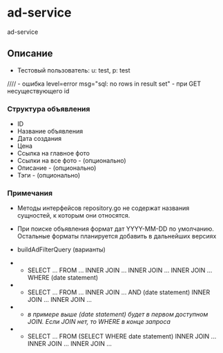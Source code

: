 # ad-service
ad-service


## Описание
- Тестовый пользователь: u: test, p: test

//// - ошибка level=error msg="sql: no rows in result set" - при GET несуществующего id

### Структура объявления
- ID
- Название объявления
- Дата создания
- Цена
- Ссылка на главное фото
- Ссылки на все фото - (опционально)
- Описание - (опционально)
- Тэги - (опционально)

### Примечания
- Методы интерфейсов repository.go не содержат названия сущностей, к которым они относятся.
- При поиске объявления формат дат YYYY-MM-DD по умолчанию. Остальные форматы планируется добавить в дальнейших версиях


- buildAdFilterQuery (варианты)
- - SELECT ... FROM ... INNER JOIN ... INNER JOIN ... INNER JOIN ... WHERE (date statement)
- - SELECT ... FROM ... INNER JOIN ... AND (date statement) INNER JOIN ... INNER JOIN ...
- - *в примере выше (date statement) будет в первом доступном JOIN. Если JOIN нет, то WHERE в конце запроса*
- - SELECT ... FROM (SELECT WHERE date statement) INNER JOIN ... INNER JOIN ... INNER JOIN ...
